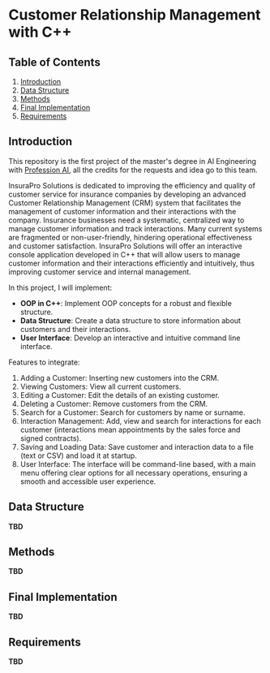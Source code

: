 # Customer Relationship Management with C++

## Table of Contents
1. [Introduction](#introduction)
2. [Data Structure](#data-structure)
3. [Methods](#methods)
4. [Final Implementation](#final-implementation)
5. [Requirements](#requirements)


## Introduction

This repository is the first project of the master's degree in AI Engineering with [Profession AI](https://profession.ai), all the credits for the requests and idea go to this team.

InsuraPro Solutions is dedicated to improving the efficiency and quality of customer service for insurance companies by developing an advanced Customer Relationship Management (CRM) system that facilitates the management of customer information and their interactions with the company. Insurance businesses need a systematic, centralized way to manage customer information and track interactions. Many current systems are fragmented or non-user-friendly, hindering operational effectiveness and customer satisfaction. InsuraPro Solutions will offer an interactive console application developed in C++ that will allow users to manage customer information and their interactions efficiently and intuitively, thus improving customer service and internal management.

In this project, I will implement:
- **OOP in C++**: Implement OOP concepts for a robust and flexible structure.
- **Data Structure**: Create a data structure to store information about customers and their interactions.
- **User Interface**: Develop an interactive and intuitive command line interface.

Features to integrate:
1. Adding a Customer: Inserting new customers into the CRM.
2. Viewing Customers: View all current customers.
3. Editing a Customer: Edit the details of an existing customer.
4. Deleting a Customer: Remove customers from the CRM.
5. Search for a Customer: Search for customers by name or surname.
6. Interaction Management: Add, view and search for interactions for each customer (interactions mean appointments by the sales force and signed contracts).
7. Saving and Loading Data: Save customer and interaction data to a file (text or CSV) and load it at startup.
8. User Interface: The interface will be command-line based, with a main menu offering clear options for all necessary operations, ensuring a smooth and accessible user experience.


## Data Structure

**TBD**

## Methods

**TBD**

## Final Implementation

**TBD**

## Requirements

**TBD**
